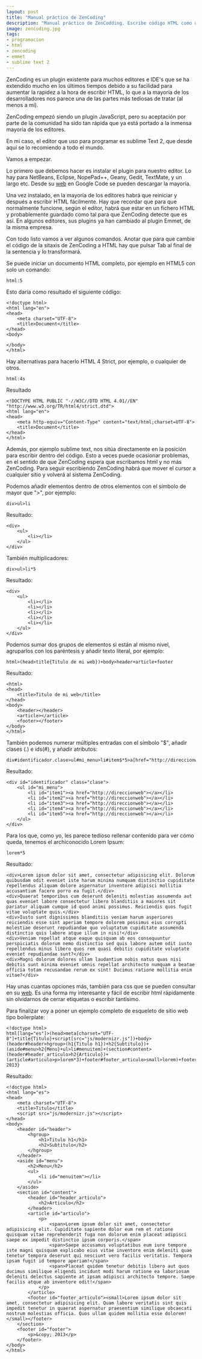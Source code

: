 ```yaml
---
layout: post
title: "Manual práctico de ZenCoding"
description: "Manual práctico de ZenCodding. Escribe código HTML como un ninja con ZenCoding y tu IDE favorito"
image: zencoding.jpg
tags:
- programacion
- html
- zencoding
- emmet
- sublime text 2
---
```


ZenCoding es un plugin existente para muchos editores e IDE's que se ha extendido mucho en los últimos tiempos debido a su facilidad para aumentar la rapidez a la hora de escribir HTML, lo que a la mayoría de los desarrolladores nos parece una de las partes más tediosas de tratar (al menos a mí).

ZenCoding empezó siendo un plugin JavaScript, pero su aceptación por parte de la comunidad ha sido tan rápida que ya está portado a la inmensa mayoría de los editores.

En mi caso, el editor que uso para programar es sublime Text 2, que desde aquí se lo recomiendo a todo el mundo.

Vamos a empezar.

Lo primero que debemos hacer es instalar el plugin para nuestro editor. Lo hay para NetBeans, Eclipse, NopePad++, Geany, Gedit, TextMate, y un largo etc. Desde su [web][1] en Google Code se pueden descargar la mayoría.

Una vez instalado, en la mayoría de los editores habrá que reiniciar y después a escribir HTML fácilmente. Hay que recordar que para que normalmente funcione, según el editor, habrá que estar en un fichero HTML y probablemente guardado como tal para que ZenCoding detecte que es así. En algunos editores, sus plugins ya han cambiado al plugin Emmet, de la misma empresa.

Con todo listo vamos a ver algunos comandos. Anotar que para que cambie el código de la sitaxis de ZenCoding a HTML hay que pulsar Tab al final de la sentencia y lo transformará.

Se puede iniciar un documento HTML completo, por ejemplo en HTML5 con solo un comando:

	html:5

Esto daría como resultado el siguiente código:

	<!doctype html>
	<html lang="en">
	<head>
		<meta charset="UTF-8">
		<title>Document</title>
	</head>
	<body>
		
	</body>
	</html>

Hay alternativas para hacerlo HTML 4 Strict, por ejemplo, o cualquier de otros.

	html:4s

Resultado

	<!DOCTYPE HTML PUBLIC "-//W3C//DTD HTML 4.01//EN" "http://www.w3.org/TR/html4/strict.dtd">
	<html lang="en">
	<head>
		<meta http-equiv="Content-Type" content="text/html;charset=UTF-8">
		<title>Document</title>
	</head>
	</html>

Además, por ejemplo sublime text, nos sitúa directamente en la posición para escribir dentro del código. Esto a veces puede ocasionar problemas, en el sentido de que ZenCoding espera que escribamos html y no más ZenCoding. Para seguir escribiendo ZenCoding habrá que mover el cursor a cualquier sitio y volverá al sistema ZenCoding.

Podemos añadir elementos dentro de otros elementos con el símbolo de mayor que ">", por ejemplo:

	div>ul>li

Resultado:

	<div>
		<ul>
			<li></li>
		</ul>
	</div>

También multiplicadores:

	div>ul>li*5

Resultado:

	<div>
		<ul>
			<li></li>
			<li></li>
			<li></li>
			<li></li>
			<li></li>
		</ul>
	</div>

Podemos sumar dos grupos de elementos si están al mismo nivel, agruparlos con los paréntesis y añadir texto literal, por ejemplo:

	html>(head>title{Titulo de mi web})+body>header+article+footer

Resultado:

	<html>
	<head>
		<title>Titulo de mi web</title>
	</head>
	<body>
		<header></header>
		<article></article>
		<footer></footer>
	</body>
	</html>

También podemos numerar múltiples entradas con el símbolo "$", añadir clases (.) e ids(#), y añadir atributos:

	div#identificador.clase>ul#mi_menu>li#item$*5>a[href="http://direccionweb"]

Resultado:

	<div id="identificador" class="clase">
		<ul id="mi_menu">
			<li id="item1"><a href="http://direccionweb"></a></li>
			<li id="item2"><a href="http://direccionweb"></a></li>
			<li id="item3"><a href="http://direccionweb"></a></li>
			<li id="item4"><a href="http://direccionweb"></a></li>
			<li id="item5"><a href="http://direccionweb"></a></li>
		</ul>
	</div>

Para los que, como yo, les parece tedioso rellenar contenido para ver cómo queda, tenemos el archiconocido Lorem Ipsum:

	lorem*5

Resultado:

	<div>Lorem ipsum dolor sit amet, consectetur adipisicing elit. Dolorum quibusdam odit eveniet iste harum minima numquam distinctio cupiditate repellendus aliquam dolore aspernatur inventore adipisci mollitia accusantium facere porro ea fugit.</div>
	<div>Quaerat temporibus cum deserunt deleniti molestias assumenda aut quas eveniet labore consectetur libero blanditiis a maiores sit pariatur aliquam cumque id quod animi possimus. Reiciendis quos fugit vitae voluptate quis.</div>
	<div>Iusto sunt dignissimos blanditiis veniam harum asperiores reiciendis esse sint aperiam tempore dolorem possimus eius corrupti molestiae deserunt repudiandae quo voluptatum cupiditate assumenda distinctio quis labore atque illum in nisi!</div>
	<div>Veniam repellat atque eaque quisquam ab eos consequuntur perspiciatis dolorum nemo distinctio sed quis labore autem odit iusto repellendus minus libero quos rem quasi debitis cupiditate voluptate eveniet repudiandae sunt?</div>
	<div>Magni dolorum dolores ullam laudantium nobis natus quas nisi debitis sunt minima eveniet omnis repellat architecto numquam a beatae officia totam recusandae rerum ex sint! Ducimus ratione mollitia enim vitae?</div>

Hay unas cuantas opciones más, también para css que se pueden consultar en su [web][1]. Es una forma my interesante y fácil de escribir html rápidamente sin olvidarnos de cerrar etiquetas o escribir tantísimo.

Para finalizar voy a poner un ejemplo completo de esqueleto de sitio web tipo boilerplate:

	<!doctype html>
	html[lang="es"]>(head>meta[charset="UTF-8"]+title{Titulo}+script[src="js/modernizr.js"])+body>(header#header>hgroup>(h1{Titulo h1})+h2{Subtitulo})+(aside#menu>h2{Menu}+ul>li#menuitem)+(section#content>(header#header_articulo>h2{Articulo})+(article#articulo>p>lorem*3)+footer#footer_articulo>small>lorem)+footer#footer>p{&copy; 2013}

Resultado:

	<!doctype html>
	<html lang="es">
	<head>
		<meta charset="UTF-8">
		<title>Titulo</title>
		<script src="js/modernizr.js"></script>
	</head>
	<body>
		<header id="header">
			<hgroup>
				<h1>Titulo h1</h1>
				<h2>Subtitulo</h2>
			</hgroup>
		</header>
		<aside id="menu">
			<h2>Menu</h2>
			<ul>
				<li id="menuitem"></li>
			</ul>
		</aside>
		<section id="content">
			<header id="header_articulo">
				<h2>Articulo</h2>
			</header>
			<article id="articulo">
				<p>
					<span>Lorem ipsum dolor sit amet, consectetur adipisicing elit. Cupiditate sapiente dolor eum rem et ratione quisquam vitae reprehenderit fuga non dolorum enim placeat adipisci saepe ex impedit distinctio ipsum corporis.</span>
					<span>Saepe accusamus voluptatibus eum iure tempore iste magni quisquam explicabo eius vitae inventore enim deleniti quae tenetur tempora deserunt qui nesciunt vero facilis veritatis. Tempora ipsam fugit id tempore aperiam!</span>
					<span>Placeat quidem tenetur debitis libero aut quos ducimus similique eligendi incidunt modi harum ratione ea laboriosam deleniti delectus sapiente at ipsam adipisci architecto tempore. Saepe facilis atque ab inventore odit!</span>
				</p>
			</article>
			<footer id="footer_articulo"><small>Lorem ipsum dolor sit amet, consectetur adipisicing elit. Quam labore veritatis sint quis impedit tenetur in quaerat aspernatur praesentium similique obcaecati nostrum molestias officia. Quos ullam quidem mollitia esse dolorem!</small></footer>
		</section>
		<footer id="footer">
			<p>&copy; 2013</p>
		</footer>
	</body>
	</html>

[1]: http://code.google.com/p/zen-coding/
